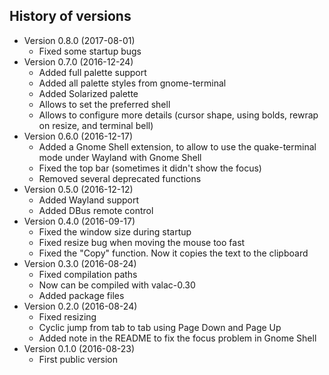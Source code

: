 ## History of versions ##
* Version 0.8.0 (2017-08-01)
   * Fixed some startup bugs
* Version 0.7.0 (2016-12-24)
   * Added full palette support
   * Added all palette styles from gnome-terminal
   * Added Solarized palette
   * Allows to set the preferred shell
   * Allows to configure more details (cursor shape, using bolds, rewrap on resize, and terminal bell)
* Version 0.6.0 (2016-12-17)
   * Added a Gnome Shell extension, to allow to use the quake-terminal mode under Wayland with Gnome Shell
   * Fixed the top bar (sometimes it didn't show the focus)
   * Removed several deprecated functions
* Version 0.5.0 (2016-12-12)
	* Added Wayland support
	* Added DBus remote control
* Version 0.4.0 (2016-09-17)
	* Fixed the window size during startup
	* Fixed resize bug when moving the mouse too fast
	* Fixed the "Copy" function. Now it copies the text to the clipboard
* Version 0.3.0 (2016-08-24)
	* Fixed compilation paths
	* Now can be compiled with valac-0.30
	* Added package files
* Version 0.2.0 (2016-08-24)
	* Fixed resizing
	* Cyclic jump from tab to tab using Page Down and Page Up
	* Added note in the README to fix the focus problem in Gnome Shell
* Version 0.1.0 (2016-08-23)
	* First public version
